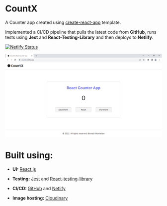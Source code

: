 # CountX

A Counter app created using [create-react-app](https://github.com/facebook/create-react-app) template.

Implemented a CI/CD pipeline that pulls the latest code from **GitHub**, runs tests using **Jest** and **React-Testing-Library** and then deploys to **Netlify**.

[![Netlify Status](https://api.netlify.com/api/v1/badges/9ebcfb65-ca77-4a1d-ab96-f8a6a5287613/deploy-status)](https://app.netlify.com/sites/countx/deploys)

![](./src/img/App.png)

# Built using:

- **UI:** [React.js](https://reactjs.org/)

- **Testing:** [Jest](https://jestjs.io/) and [React-testing-library](https://testing-library.com/docs/react-testing-library/intro/)

- **CI/CD:** [GitHub](https://github.com/) and [Netlify](https://www.netlify.com/)

- **Image hosting:** [Cloudinary](https://cloudinary.com/)
